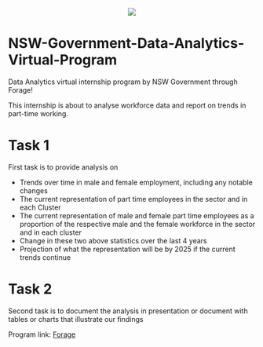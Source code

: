 <p align="center">
<img src="https://user-images.githubusercontent.com/68168071/208015751-552c9a56-f7de-4a20-a45f-e155363072fd.png">
</p>

# NSW-Government-Data-Analytics-Virtual-Program
Data Analytics virtual internship program by NSW Government through Forage!

This internship is about to analyse workforce data and report on trends in part-time working.

# Task 1
First task is to provide analysis on 
- Trends over time in male and female employment, including any notable changes
- The current representation of part time employees in the sector and in each Cluster
- The current representation of male and female part time employees as a proportion of the respective male and the female workforce in the sector and in each cluster
- Change in these two above statistics over the last 4 years
- Projection of what the representation will be by 2025 if the current trends continue

# Task 2
Second task is to document the analysis in presentation or document with tables or charts that illustrate our findings

Program link: [Forage](https://www.theforage.com/virtual-internships/prototype/LEvP9qwXSHsaZDBnB/NSW-Government-Virtual-Program?ref=87jnjsrQEx6guHcaq)
